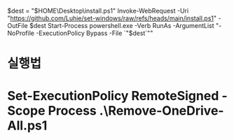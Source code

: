 $dest = "$HOME\Desktop\install.ps1"
Invoke-WebRequest -Uri "https://github.com/Luhie/set-windows/raw/refs/heads/main/install.ps1" -OutFile $dest
Start-Process powershell.exe -Verb RunAs -ArgumentList "-NoProfile -ExecutionPolicy Bypass -File `"$dest`""




# 실행법
# Set-ExecutionPolicy RemoteSigned -Scope Process .\Remove-OneDrive-All.ps1
